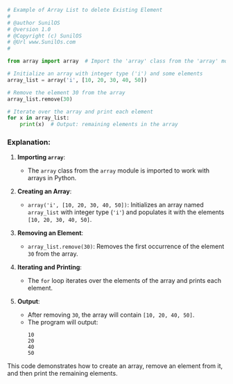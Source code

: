 

```python
# Example of Array List to delete Existing Element
# 
# @author SunilOS  
# @version 1.0
# @Copyright (c) SunilOS  
# @Url www.SunilOs.com
#

from array import array  # Import the 'array' class from the 'array' module

# Initialize an array with integer type ('i') and some elements
array_list = array('i', [10, 20, 30, 40, 50])

# Remove the element 30 from the array
array_list.remove(30)

# Iterate over the array and print each element
for x in array_list:
    print(x)  # Output: remaining elements in the array
```

### Explanation:

1. **Importing `array`**:
   - The `array` class from the `array` module is imported to work with arrays in Python.

2. **Creating an Array**:
   - `array('i', [10, 20, 30, 40, 50])`: Initializes an array named `array_list` with integer type (`'i'`) and populates it with the elements `[10, 20, 30, 40, 50]`.

3. **Removing an Element**:
   - `array_list.remove(30)`: Removes the first occurrence of the element `30` from the array.

4. **Iterating and Printing**:
   - The `for` loop iterates over the elements of the array and prints each element.

5. **Output**:
   - After removing `30`, the array will contain `[10, 20, 40, 50]`.
   - The program will output:
     ```
     10
     20
     40
     50
     ```

This code demonstrates how to create an array, remove an element from it, and then print the remaining elements.
